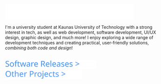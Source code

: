 <div>
  <img src="https://github.com/justinnas/justinnas/blob/main/assets/Hi_Im_Justinas_Light.svg" alt="Hi, I'm Justinas" height="50">
</div>

I'm a university student at Kaunas University of Technology with a strong interest in tech, as well as web development, software development, UI/UX design, graphic design, and much more! I enjoy exploring a wide range of development techniques and creating practical, user-friendly solutions, *combining both code and design*!

<br/>

<div>
  <a href="https://github.com/stars/justinnas/lists/software">
    <img src="https://github.com/justinnas/justinnas/blob/main/assets/Justinas_Software_Releases.svg" alt="Software Releases" height="30">
  </a>
</div>

<div>
  <a href="https://github.com/stars/justinnas/lists/projects">
    <img src="https://github.com/justinnas/justinnas/blob/main/assets/Justinas_Other_Projects.svg" alt="Other Projects" height="30">
  </a>
</div>
